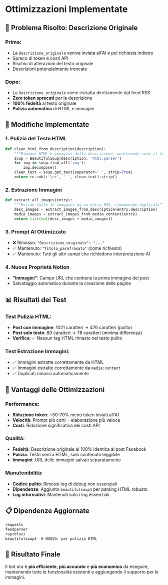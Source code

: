 # Ottimizzazioni Implementate

## 🎯 **Problema Risolto: Descrizione Originale**

### **Prima:**
- La `Descrizione_originale` veniva inviata all'AI e poi richiesta indietro
- Spreco di token e costi API
- Rischio di alterazioni del testo originale
- Descrizioni potenzialmente troncate

### **Dopo:**
- La `Descrizione_originale` viene estratta direttamente dal feed RSS
- **Zero token sprecati** per la descrizione
- **100% fedeltà** al testo originale
- **Pulizia automatica** di HTML e immagini

## 🔧 **Modifiche Implementate**

### 1. **Pulizia del Testo HTML**
```python
def clean_html_from_description(description):
    """Rimuove HTML e immagini dalla descrizione, mantenendo solo il testo puro"""
    soup = BeautifulSoup(description, 'html.parser')
    for img in soup.find_all('img'):
        img.decompose()
    clean_text = soup.get_text(separator=' ', strip=True)
    return re.sub(r'\s+', ' ', clean_text).strip()
```

### 2. **Estrazione Immagini**
```python
def extract_all_images(entry):
    """Estrae tutte le immagini da un entry RSS, rimuovendo duplicati"""
    desc_images = extract_images_from_description(entry.description)
    media_images = extract_images_from_media_content(entry)
    return list(set(desc_images + media_images))
```

### 3. **Prompt AI Ottimizzato**
- ❌ Rimosso: `"Descrizione_originale": "..."`
- ✅ Mantenuto: `"Titolo_parafrasato"` (come richiesto)
- ✅ Mantenuto: Tutti gli altri campi che richiedono interpretazione AI

### 4. **Nuova Proprietà Notion**
- **"Immagini"**: Campo URL che contiene la prima immagine del post
- Salvataggio automatico durante la creazione delle pagine

## 📊 **Risultati dei Test**

### **Test Pulizia HTML:**
- **Post con immagine**: 1021 caratteri → 476 caratteri (pulito)
- **Post solo testo**: 80 caratteri → 78 caratteri (minima differenza)
- **Verifica**: ✅ Nessun tag HTML rimasto nel testo pulito

### **Test Estrazione Immagini:**
- ✅ Immagini estratte correttamente da HTML
- ✅ Immagini estratte correttamente da `media:content`
- ✅ Duplicati rimossi automaticamente

## 🚀 **Vantaggi delle Ottimizzazioni**

### **Performance:**
- **Riduzione token**: ~50-70% meno token inviati all'AI
- **Velocità**: Prompt più corti = elaborazione più veloce
- **Costi**: Riduzione significativa dei costi API

### **Qualità:**
- **Fedeltà**: Descrizione originale al 100% identica al post Facebook
- **Pulizia**: Testo senza HTML, solo contenuto leggibile
- **Immagini**: URL delle immagini salvati separatamente

### **Manutenibilità:**
- **Codice pulito**: Rimossi log di debug non essenziali
- **Dipendenze**: Aggiunto `beautifulsoup4` per parsing HTML robusto
- **Log informativi**: Mantenuti solo i log essenziali

## 📋 **Dipendenze Aggiornate**

```txt
requests
feedparser
rapidfuzz
beautifulsoup4  # NUOVO: per pulizia HTML
```

## 🎉 **Risultato Finale**

Il bot ora è **più efficiente**, **più accurato** e **più economico** da eseguire, mantenendo tutte le funzionalità esistenti e aggiungendo il supporto per le immagini.
